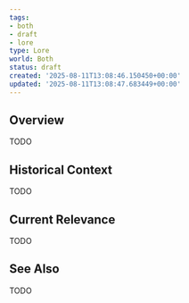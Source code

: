 ```yaml
---
tags:
- both
- draft
- lore
type: Lore
world: Both
status: draft
created: '2025-08-11T13:08:46.150450+00:00'
updated: '2025-08-11T13:08:47.683449+00:00'
---
```



## Overview

TODO
## Historical Context

TODO
## Current Relevance

TODO
## See Also

TODO
